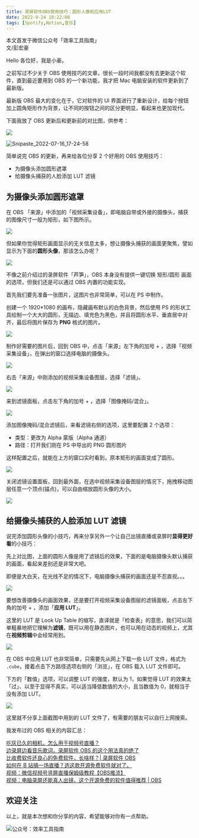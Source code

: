 ```yaml
---
title: 录屏软件OBS使用技巧：圆形人像和应用LUT   
date: 2022-9-24 10:22:00               
tags: [Spotify,Notion,音乐]                                                                                     
--- 
```


本文首发于微信公众号「效率工具指南」             
文/彭宏豪        

Hello 各位好，我是小豪。  

之前写过不少关于 OBS 使用技巧的文章，很长一段时间我都没有去更新这个软件，直到最近要用到 OBS 的一个新功能，我才把 Mac 电脑安装的软件更新到了最新版。   

最新版 OBS 最大的变化在于，它对软件的 UI 界面进行了重新设计，给每个按钮加上圆角矩形作为背景，让不同的按钮之间的区分更明显，看起来也更加现代。  

下面我放了 OBS 更新后和更新前的对比图，供参考：     

![](https://article-picbed-1302715071.cos.ap-guangzhou.myqcloud.com/2022/09/24/16639467458226.jpg)

![Snipaste_2022-07-16_17-24-58](https://article-picbed-1302715071.cos.ap-guangzhou.myqcloud.com/2022/09/24/snipaste20220716172458.png)

简单说完 OBS 的更新，再来给各位分享 2 个好用的 OBS 使用技巧：  

* 为摄像头添加圆形遮罩   
* 给摄像头捕获的人脸添加 LUT 滤镜  

## 为摄像头添加圆形遮罩  

在 OBS 「来源」中添加的「视频采集设备」，即电脑自带或外接的摄像头，捕获的图像尺寸一般为矩形，如下图所示。     

![](https://article-picbed-1302715071.cos.ap-guangzhou.myqcloud.com/2022/09/24/16639488953200.jpg)

但如果你觉得矩形画面显示的无关信息太多，想让摄像头捕获的画面更聚焦，譬如显示为下面的**圆形头像**，那该怎么办呢？    

![](https://article-picbed-1302715071.cos.ap-guangzhou.myqcloud.com/2022/09/24/16639818083942.jpg)

不像之前介绍过的录屏软件「芦笋」，OBS 本身没有提供一键切换 矩形/圆形 画面的选项，但我们还是可以通过 OBS 内置的功能实现。   

首先我们要先准备一张图片，这图片也非常简单，可以在 PS 中制作。 

创建一个 1920*1080 的画布，隐藏画布默认的白色背景，然后使用 PS 的形状工具绘制一个大大的圆形，无描边、填充色为黑色，并且将圆形水平、垂直居中对齐，最后将图片保存为 **PNG** 格式的图片。    

![](https://article-picbed-1302715071.cos.ap-guangzhou.myqcloud.com/2022/09/24/16639822948731.jpg)


制作好需要的图片后，回到 OBS 中，点击「来源」左下角的加号 + ，选择「视频采集设备」，在弹出的窗口选择电脑的摄像头。    

![](https://article-picbed-1302715071.cos.ap-guangzhou.myqcloud.com/2022/09/24/16639825652898.jpg)

右击「来源」中刚添加的视频采集设备图层，选择「滤镜」。     

![](https://article-picbed-1302715071.cos.ap-guangzhou.myqcloud.com/2022/09/24/16639827155241.jpg)

来到滤镜面板，点击左下角的加号 + ，选择「图像掩码/混合」。    

![](https://article-picbed-1302715071.cos.ap-guangzhou.myqcloud.com/2022/09/24/16639828298768.jpg)

添加图像掩码/混合滤镜后，来看滤镜右侧的选项，这里要配置 2 个选项：   

* 类型：更改为 Alpha 蒙版（Alpha 通道）   
* 路径：打开我们刚在 PS 中导出的 PNG 圆形图片  

这样配置之后，就能在上方的窗口实时看到，原本矩形的画面变成了圆形。        

![](https://article-picbed-1302715071.cos.ap-guangzhou.myqcloud.com/2022/09/24/16639830955803.jpg)

关闭滤镜设置面板，回到最外面，在选中视频采集设备图层的情况下，拖拽移动图层任意一个顶点(锚点)，可以自由缩放圆形头像的大小。

![](https://article-picbed-1302715071.cos.ap-guangzhou.myqcloud.com/2022/09/24/16639834284424.jpg)


## 给摄像头捕获的人脸添加 LUT 滤镜

说完添加圆形头像的小技巧，再来分享另外一个让自己出镜直播或录屏时**显得更好看**的小技巧：   

先上对比图，上面的圆形人像是用了滤镜后的效果，下面的是电脑摄像头默认捕获的画面，看起来差别还是非常大吧。  

即便是大白天，在光线不足的情况下，电脑摄像头捕获的画面还是不忍直视。。。   

![](https://article-picbed-1302715071.cos.ap-guangzhou.myqcloud.com/2022/09/24/16639837826827.jpg)

要想改善摄像头的画面效果，还是要打开视频采集设备图层的滤镜面板，点击左下角的加号 + ，添加「**应用 LUT**」。      

这里的 LUT 是 Look Up Table 的缩写，直译就是「检查表」的意思，我们可以简单粗暴地把它理解为**滤镜**，既可以用在静态图片，也可以用在动态的视频上，尤其在**视频剪辑**中会经常用到。        

![](https://article-picbed-1302715071.cos.ap-guangzhou.myqcloud.com/2022/09/24/16639840558552.jpg)

在 OBS 中应用 LUT 也非常简单，只需要先从网上下载一些 LUT 文件，格式为 `.cube`，接着点击下方路径选项右侧的「浏览」，在 OBS 载入 LUT 文件即可。   

下方的「数值」选项，可以调整 LUT 的强度，默认为 1，如果觉得 LUT 的效果太「过」、以至于显得不真实，可以适当降低数值的大小，且当数值为 0，就相当于没有添加 LUT。    

![](https://article-picbed-1302715071.cos.ap-guangzhou.myqcloud.com/2022/09/24/16639843534329.jpg)

这里就不分享上面截图中用到的 LUT 文件了，有需要的朋友可以自行上网搜索。   


我发布过的 OBS 相关的内容汇总：   

[吃灰已久的相机，怎么用于视频号直播？](https://mp.weixin.qq.com/s?__biz=MzAxMjY0NTY5OA==&mid=2649920330&idx=1&sn=93cc2f2d4c5245865660964b1f23d942&chksm=83a89767b4df1e7175c51e59373bd3437bc8acc4b4184b81d722d50653be651a40daee01fd82&token=1104299376&lang=zh_CN#rd)           
[边录屏边看音乐歌词，录屏软件 OBS 的这个用法真的绝了](https://mp.weixin.qq.com/s?__biz=MzAxMjY0NTY5OA==&mid=2649918046&idx=1&sn=5fc889d26f542905b91ddd1c782c576f&chksm=83a88e73b4df076511a197ce56f366cbac987883e28b08861619e14e8b5a65b40bf098848b87&token=1104299376&lang=zh_CN#rd)     
[比收费软件还良心的免费软件，长啥样？| 录屏软件 OBS](https://mp.weixin.qq.com/s?__biz=MzAxMjY0NTY5OA==&mid=2649915554&idx=1&sn=864b3751281293c2b5d4cd1fa59ef755&chksm=83a8848fb4df0d99372d123ca33cdaca5ee95504acea3f2eff1d627e4135c16d1b75d3f946d5&token=1104299376&lang=zh_CN#rd)     
[如何在 B 站搞一场直播？选这款开源免费软件就对了。](https://mp.weixin.qq.com/s?__biz=MzAxMjY0NTY5OA==&mid=2649913716&idx=1&sn=2074dd198a54a9bcbd4c2a844ea449a3&chksm=83a87d59b4dff44f6ba61b13087a66ff63833e78a03178d3c85acb0144368f35c5aeb2e99a47&token=1104299376&lang=zh_CN#rd)      
[视频：微信视频号竖屏直播保姆级教程【OBS推流】](https://mp.weixin.qq.com/s?__biz=MzAxMjY0NTY5OA==&mid=2649919681&idx=1&sn=7dda7f6817c4c77cc7471272e95f694a&chksm=83a894ecb4df1dfa7887352136043e3ff3e134ca249166ef64e05c574e96df57abdcd5d630c7&token=1104299376&lang=zh_CN#rd)     
[视频：电脑录屏还能真人出镜，这个开源免费的软件值得推荐 | OBS](https://mp.weixin.qq.com/s?__biz=MzAxMjY0NTY5OA==&mid=2649888469&idx=1&sn=db7f20766ca05092900269e81b658d2b&chksm=83a812f8b4df9beed0326b1f1dccb570f55979fce6f51107c62fa6a89a6976ffcd8138afaa64&token=1104299376&lang=zh_CN#rd)    

## 欢迎关注     

以上，就是本次想和你分享的内容，希望能够对你有一点帮助。     

![公众号：效率工具指南](https://article-picbed-1302715071.cos.ap-guangzhou.myqcloud.com/2021/05/28/gong-zhong-hao-wei-bu-er-wei-ma-dailogo.png)             





